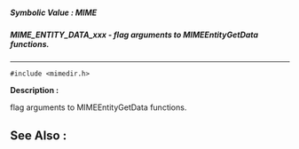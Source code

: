 ##### Symbolic Value : MIME
##### MIME_ENTITY_DATA_xxx - flag arguments to MIMEEntityGetData functions.
---
```
#include <mimedir.h>
```
**Description :**

flag arguments to MIMEEntityGetData functions.

**See Also :**
---
